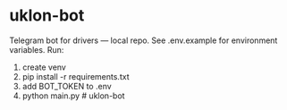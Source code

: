 # uklon-bot
Telegram bot for drivers — local repo. See .env.example for environment variables.
Run:
1. create venv
2. pip install -r requirements.txt
3. add BOT_TOKEN to .env
4. python main.py
#   u k l o n - b o t  
 